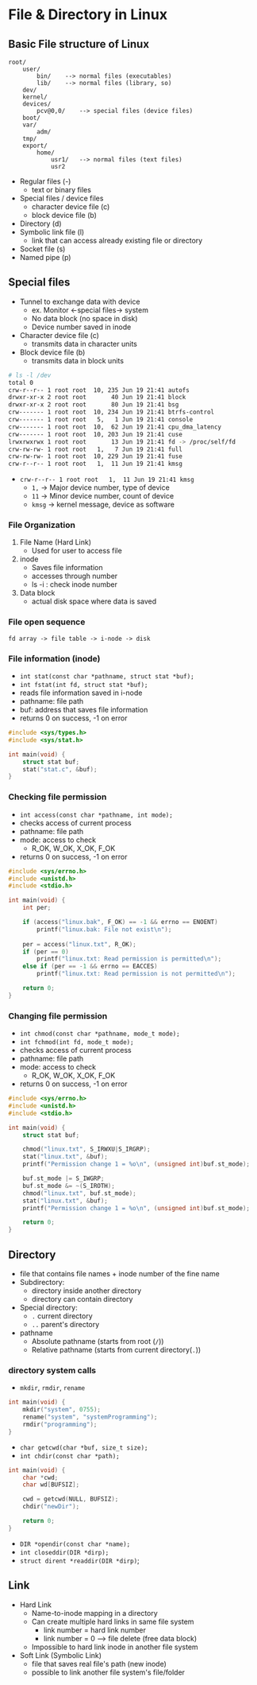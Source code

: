 # File & Directory in Linux

## Basic File structure of Linux
```
root/
    user/
        bin/    --> normal files (executables)
        lib/    --> normal files (library, so)
    dev/
    kernel/
    devices/
        pcv@0,0/    --> special files (device files)
    boot/
    var/
        adm/
    tmp/
    export/
        home/
            usr1/   --> normal files (text files)
            usr2
```
- Regular files (-)
    - text or binary files
- Special files / device files
    - character device file (c)
    - block device file (b)
- Directory (d)
- Symbolic link file (l)
    - link that can access already existing file or directory
- Socket file (s)
- Named pipe (p)

## Special files
- Tunnel to exchange data with device
    - ex. Monitor <-special files-> system
    - No data block (no space in disk)
    - Device number saved in inode
- Character device file (c)
    - transmits data in character units
- Block device file (b)
    - transmits data in block units

```sh
# ls -l /dev
total 0
crw-r--r-- 1 root root  10, 235 Jun 19 21:41 autofs
drwxr-xr-x 2 root root       40 Jun 19 21:41 block
drwxr-xr-x 2 root root       80 Jun 19 21:41 bsg
crw------- 1 root root  10, 234 Jun 19 21:41 btrfs-control
crw------- 1 root root   5,   1 Jun 19 21:41 console
crw------- 1 root root  10,  62 Jun 19 21:41 cpu_dma_latency
crw------- 1 root root  10, 203 Jun 19 21:41 cuse
lrwxrwxrwx 1 root root       13 Jun 19 21:41 fd -> /proc/self/fd
crw-rw-rw- 1 root root   1,   7 Jun 19 21:41 full
crw-rw-rw- 1 root root  10, 229 Jun 19 21:41 fuse
crw-r--r-- 1 root root   1,  11 Jun 19 21:41 kmsg
```
- `crw-r--r-- 1 root root   1,  11 Jun 19 21:41 kmsg`
    - `1,` -> Major device number, type of device
    - `11` -> Minor device number, count of device
    - `kmsg` -> kernel message, device as software

### File Organization
1. File Name (Hard Link)
    - Used for user to access file
2. inode
    - Saves file information
    - accesses through number
    - ls -i : check inode number
3. Data block
    - actual disk space where data is saved

### File open sequence
```
fd array -> file table -> i-node -> disk
```

### File information (inode)
- `int stat(const char *pathname, struct stat *buf);`
- `int fstat(int fd, struct stat *buf);`
- reads file information saved in i-node
- pathname: file path
- buf: address that saves file information
- returns 0 on success, -1 on error
```c
#include <sys/types.h>
#include <sys/stat.h>

int main(void) {
    struct stat buf;
    stat("stat.c", &buf);
}
```

### Checking file permission
- `int access(const char *pathname, int mode);`
- checks access of current process
- pathname: file path
- mode: access to check
    - R_OK, W_OK, X_OK, F_OK
- returns 0 on success, -1 on error
```c
#include <sys/errno.h>
#include <unistd.h>
#include <stdio.h>

int main(void) {
    int per;

    if (access("linux.bak", F_OK) == -1 && errno == ENOENT)
        printf("linux.bak: File not exist\n");
    
    per = access("linux.txt", R_OK);
    if (per == 0)
        printf("linux.txt: Read permission is permitted\n");
    else if (per == -1 && errno == EACCES)
        printf("linux.txt: Read permission is not permitted\n");

    return 0;
}
```

### Changing file permission
- `int chmod(const char *pathname, mode_t mode);`
- `int fchmod(int fd, mode_t mode);`
- checks access of current process
- pathname: file path
- mode: access to check
    - R_OK, W_OK, X_OK, F_OK
- returns 0 on success, -1 on error
```c
#include <sys/errno.h>
#include <unistd.h>
#include <stdio.h>

int main(void) {
    struct stat buf;

    chmod("linux.txt", S_IRWXU|S_IRGRP);
    stat("linux.txt", &buf);
    printf("Permission change 1 = %o\n", (unsigned int)buf.st_mode);

    buf.st_mode |= S_IWGRP;
    buf.st_mode &= ~(S_IROTH);
    chmod("linux.txt", buf.st_mode);
    stat("linux.txt", &buf);
    printf("Permission change 1 = %o\n", (unsigned int)buf.st_mode);

    return 0;
}
```

## Directory
- file that contains file names + inode number of the fine name
- Subdirectory:
    - directory inside another directory
    - directory can contain directory
- Special directory:
    - `.` current directory
    - `..` parent's directory
- pathname
    - Absolute pathname (starts from root (`/`))
    - Relative pathname (starts from current directory(`.`))

### directory system calls
- `mkdir`, `rmdir`, `rename`
```c
int main(void) {
    mkdir("system", 0755);
    rename("system", "systemProgramming");
    rmdir("programming");
}
```
- `char getcwd(char *buf, size_t size);`
- `int chdir(const char *path);`
```c
int main(void) {
    char *cwd;
    char wd[BUFSIZ];

    cwd = getcwd(NULL, BUFSIZ);
    chdir("newDir");

    return 0;
}
```
- `DIR *opendir(const char *name);`
- `int closeddir(DIR *dirp);`
- `struct dirent *readdir(DIR *dirp)`;

## Link
- Hard Link
    - Name-to-inode mapping in a directory
    - Can create multiple hard links in same file system
        - link number = hard link number
        - link number = 0 --> file delete (free data block)
    - Impossible to hard link inode in another file system
- Soft Link (Symbolic Link)
    - file that saves real file's path (new inode)
    - possible to link another file system's file/folder